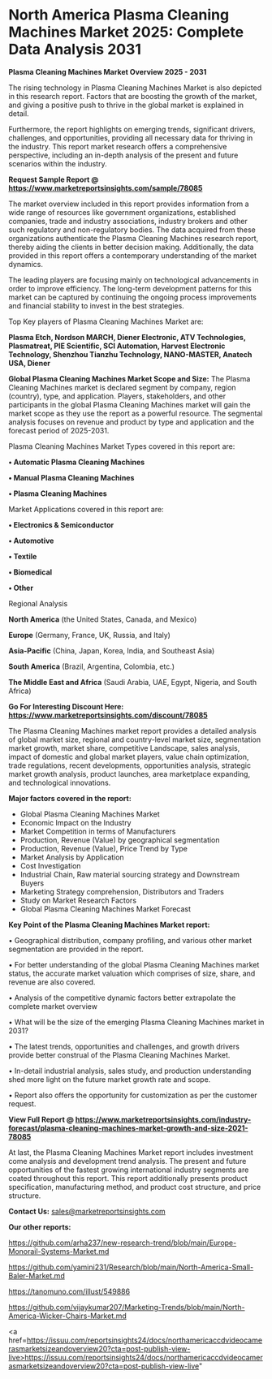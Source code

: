 # North America Plasma Cleaning Machines Market 2025: Complete Data Analysis 2031

<Strong> Plasma Cleaning Machines Market Overview 2025 - 2031</strong>

The rising technology in Plasma Cleaning Machines Market is also depicted in this research report. Factors that are boosting the growth of the market, and giving a positive push to thrive in the global market is explained in detail.

Furthermore, the report highlights on emerging trends, significant drivers, challenges, and opportunities, providing all necessary data for thriving in the industry. This report market research offers a comprehensive perspective, including an in-depth analysis of the present and future scenarios within the industry.

<strong>Request Sample Report @ <a href=https://www.marketreportsinsights.com/sample/78085>https://www.marketreportsinsights.com/sample/78085</a></strong>

The market overview included in this report provides information from a wide range of resources like government organizations, established companies, trade and industry associations, industry brokers and other such regulatory and non-regulatory bodies. The data acquired from these organizations authenticate the Plasma Cleaning Machines research report, thereby aiding the clients in better decision making. Additionally, the data provided in this report offers a contemporary understanding of the market dynamics.

The leading players are focusing mainly on technological advancements in order to improve efficiency. The long-term development patterns for this market can be captured by continuing the ongoing process improvements and financial stability to invest in the best strategies.

Top Key players of Plasma Cleaning Machines Market are:

<strong>Plasma Etch, Nordson MARCH, Diener Electronic, ATV Technologies, Plasmatreat, PIE Scientific, SCI Automation, Harvest Electronic Technology, Shenzhou Tianzhu Technology, NANO-MASTER, Anatech USA, Diener</strong>

<strong><b>Global Plasma Cleaning Machines Market Scope and Size:</b></strong>
The Plasma Cleaning Machines market is declared segment by company, region (country), type, and application. Players, stakeholders, and other participants in the global Plasma Cleaning Machines market will gain the market scope as they use the report as a powerful resource. The segmental analysis focuses on revenue and product by type and application and the forecast period of 2025-2031.

Plasma Cleaning Machines Market Types covered in this report are:

<strong>• Automatic Plasma Cleaning Machines

• Manual Plasma Cleaning Machines

• Plasma Cleaning Machines</strong>

Market Applications covered in this report are:

<strong>• Electronics & Semiconductor

• Automotive

• Textile

• Biomedical

• Other</strong> 

Regional Analysis

<strong>North America</strong> (the United States, Canada, and Mexico)

<strong>Europe</strong> (Germany, France, UK, Russia, and Italy)

<strong>Asia-Pacific</strong> (China, Japan, Korea, India, and Southeast Asia)

<strong>South America</strong> (Brazil, Argentina, Colombia, etc.)

<strong>The Middle East and Africa</strong> (Saudi Arabia, UAE, Egypt, Nigeria, and South Africa)

<strong>Go For Interesting Discount Here: <a href=https://www.marketreportsinsights.com/discount/78085>https://www.marketreportsinsights.com/discount/78085</a></strong>

The Plasma Cleaning Machines market report provides a detailed analysis of global market size, regional and country-level market size, segmentation market growth, market share, competitive Landscape, sales analysis, impact of domestic and global market players, value chain optimization, trade regulations, recent developments, opportunities analysis, strategic market growth analysis, product launches, area marketplace expanding, and technological innovations.

<strong><b>Major factors covered in the report:</b></strong>
<ul>
  <li>Global Plasma Cleaning Machines Market </li>
  <li>Economic Impact on the Industry</li>
  <li>Market Competition in terms of Manufacturers</li>
  <li>Production, Revenue (Value) by geographical segmentation</li>
  <li>Production, Revenue (Value), Price Trend by Type</li>
  <li>Market Analysis by Application</li>
  <li>Cost Investigation</li>
  <li>Industrial Chain, Raw material sourcing strategy and Downstream Buyers</li>
  <li>Marketing Strategy comprehension, Distributors and Traders</li>
  <li>Study on Market Research Factors</li>
  <li>Global Plasma Cleaning Machines Market Forecast</li>
</ul>

<strong><b>Key Point of the Plasma Cleaning Machines Market report:</b></strong>

• Geographical distribution, company profiling, and various other market segmentation are provided in the report.

• For better understanding of the global Plasma Cleaning Machines market status, the accurate market valuation which comprises of size, share, and revenue are also covered.

• Analysis of the competitive dynamic factors better extrapolate the complete market overview

• What will be the size of the emerging Plasma Cleaning Machines market in 2031?

• The latest trends, opportunities and challenges, and growth drivers provide better construal of the Plasma Cleaning Machines Market.

• In-detail industrial analysis, sales study, and production understanding shed more light on the future market growth rate and scope.

• Report also offers the opportunity for customization as per the customer request.

<strong><b>View Full Report @ <a href=https://www.marketreportsinsights.com/industry-forecast/plasma-cleaning-machines-market-growth-and-size-2021-78085>https://www.marketreportsinsights.com/industry-forecast/plasma-cleaning-machines-market-growth-and-size-2021-78085</a></b></strong>


At last, the Plasma Cleaning Machines Market report includes investment come analysis and development trend analysis. The present and future opportunities of the fastest growing international industry segments are coated throughout this report. This report additionally presents product specification, manufacturing method, and product cost structure, and price structure.

<strong>Contact Us:</strong>
sales@marketreportsinsights.com

<strong>Our other reports:</strong>

<a href=https://github.com/arha237/new-research-trend/blob/main/Europe-Monorail-Systems-Market.md>https://github.com/arha237/new-research-trend/blob/main/Europe-Monorail-Systems-Market.md</a>

<a href=https://github.com/yamini231/Research/blob/main/North-America-Small-Baler-Market.md>https://github.com/yamini231/Research/blob/main/North-America-Small-Baler-Market.md</a>

<a href=https://tanomuno.com/illust/549886>https://tanomuno.com/illust/549886</a>

<a href=https://github.com/vijaykumar207/Marketing-Trends/blob/main/North-America-Wicker-Chairs-Market.md>https://github.com/vijaykumar207/Marketing-Trends/blob/main/North-America-Wicker-Chairs-Market.md</a>

<a href=https://issuu.com/reportsinsights24/docs/northamericaccdvideocamerasmarketsizeandoverview20?cta=post-publish-view-live>https://issuu.com/reportsinsights24/docs/northamericaccdvideocamerasmarketsizeandoverview20?cta=post-publish-view-live</a>"
